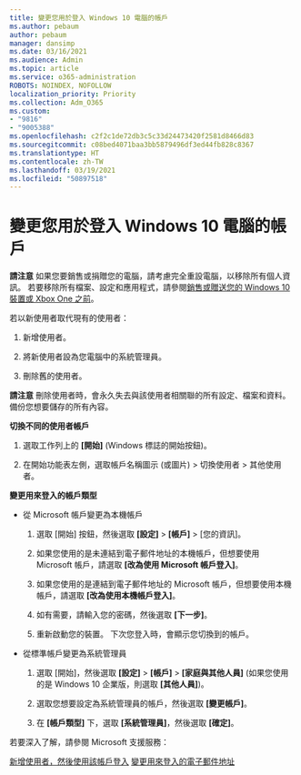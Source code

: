 ```yaml
---
title: 變更您用於登入 Windows 10 電腦的帳戶
ms.author: pebaum
author: pebaum
manager: dansimp
ms.date: 03/16/2021
ms.audience: Admin
ms.topic: article
ms.service: o365-administration
ROBOTS: NOINDEX, NOFOLLOW
localization_priority: Priority
ms.collection: Adm_O365
ms.custom:
- "9816"
- "9005388"
ms.openlocfilehash: c2f2c1de72db3c5c33d24473420f2581d8466d83
ms.sourcegitcommit: c08bed4071baa3bb5879496df3ed44fb828c8367
ms.translationtype: HT
ms.contentlocale: zh-TW
ms.lasthandoff: 03/19/2021
ms.locfileid: "50897518"
---
```

# <a name="change-the-account-you-use-to-sign-in-to-your-windows-10-pc"></a>變更您用於登入 Windows 10 電腦的帳戶

**請注意** 如果您要銷售或捐贈您的電腦，請考慮完全重設電腦，以移除所有個人資訊。 若要移除所有檔案、設定和應用程式，請參閱[銷售或贈送您的 Windows 10 裝置或 Xbox One 之前](https://support.microsoft.com/help/10547/microsoft-account-selling-gifting-windows-10-device-xbox-one)。

若以新使用者取代現有的使用者：

1. 新增使用者。

1. 將新使用者設為您電腦中的系統管理員。

1. 刪除舊的使用者。

**請注意** 刪除使用者時，會永久失去與該使用者相關聯的所有設定、檔案和資料。 備份您想要儲存的所有內容。

**切換不同的使用者帳戶**

1. 選取工作列上的 **[開始]** (Windows 標誌的開始按鈕)。 

1. 在開始功能表左側，選取帳戶名稱圖示 (或圖片) > 切換使用者 > 其他使用者。

**變更用來登入的帳戶類型**

- 從 Microsoft 帳戶變更為本機帳戶

    1. 選取 [開始] 按鈕，然後選取 **[設定]** > **[帳戶]** > [您的資訊]。

    1. 如果您使用的是未連結到電子郵件地址的本機帳戶，但想要使用 Microsoft 帳戶，請選取 **[改為使用 Microsoft 帳戶登入]**。

    1. 如果您使用的是連結到電子郵件地址的 Microsoft 帳戶，但想要使用本機帳戶，請選取 **[改為使用本機帳戶登入]**。

    1. 如有需要，請輸入您的密碼，然後選取 **[下一步]**。

    1. 重新啟動您的裝置。 下次您登入時，會顯示您切換到的帳戶。

- 從標準帳戶變更為系統管理員

    1. 選取 [開始]，然後選取 **[設定]** > **[帳戶]** > **[家庭與其他人員]** (如果您使用的是 Windows 10 企業版，則選取 **[其他人員]**)。

    1. 選取您想要設定為系統管理員的帳戶，然後選取 **[變更帳戶]**。

    1. 在 **[帳戶類型]** 下，選取 **[系統管理員]**，然後選取 **[確定]**。

若要深入了解，請參閱 Microsoft 支援服務：

[新增使用者，然後使用該帳戶登入](https://support.microsoft.com/windows/add-or-remove-accounts-on-your-pc-104dc19f-6430-4b49-6a2b-e4dbd1dcdf32)
[變更用來登入的電子郵件地址](https://support.microsoft.com/account-billing/change-the-email-address-or-phone-number-for-your-microsoft-account-761a662d-8032-88f4-03f3-c9ba8ba0e00b)
